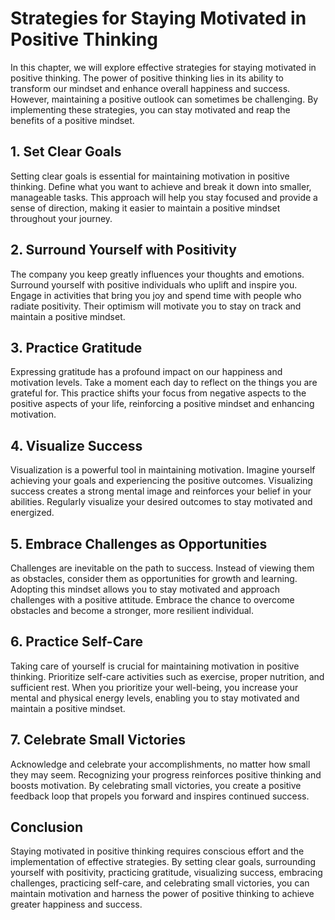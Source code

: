 Strategies for Staying Motivated in Positive Thinking
==============================================================



In this chapter, we will explore effective strategies for staying motivated in positive thinking. The power of positive thinking lies in its ability to transform our mindset and enhance overall happiness and success. However, maintaining a positive outlook can sometimes be challenging. By implementing these strategies, you can stay motivated and reap the benefits of a positive mindset.

1\. Set Clear Goals
------------------

Setting clear goals is essential for maintaining motivation in positive thinking. Define what you want to achieve and break it down into smaller, manageable tasks. This approach will help you stay focused and provide a sense of direction, making it easier to maintain a positive mindset throughout your journey.

2\. Surround Yourself with Positivity
------------------------------------

The company you keep greatly influences your thoughts and emotions. Surround yourself with positive individuals who uplift and inspire you. Engage in activities that bring you joy and spend time with people who radiate positivity. Their optimism will motivate you to stay on track and maintain a positive mindset.

3\. Practice Gratitude
---------------------

Expressing gratitude has a profound impact on our happiness and motivation levels. Take a moment each day to reflect on the things you are grateful for. This practice shifts your focus from negative aspects to the positive aspects of your life, reinforcing a positive mindset and enhancing motivation.

4\. Visualize Success
--------------------

Visualization is a powerful tool in maintaining motivation. Imagine yourself achieving your goals and experiencing the positive outcomes. Visualizing success creates a strong mental image and reinforces your belief in your abilities. Regularly visualize your desired outcomes to stay motivated and energized.

5\. Embrace Challenges as Opportunities
--------------------------------------

Challenges are inevitable on the path to success. Instead of viewing them as obstacles, consider them as opportunities for growth and learning. Adopting this mindset allows you to stay motivated and approach challenges with a positive attitude. Embrace the chance to overcome obstacles and become a stronger, more resilient individual.

6\. Practice Self-Care
---------------------

Taking care of yourself is crucial for maintaining motivation in positive thinking. Prioritize self-care activities such as exercise, proper nutrition, and sufficient rest. When you prioritize your well-being, you increase your mental and physical energy levels, enabling you to stay motivated and maintain a positive mindset.

7\. Celebrate Small Victories
----------------------------

Acknowledge and celebrate your accomplishments, no matter how small they may seem. Recognizing your progress reinforces positive thinking and boosts motivation. By celebrating small victories, you create a positive feedback loop that propels you forward and inspires continued success.

Conclusion
----------

Staying motivated in positive thinking requires conscious effort and the implementation of effective strategies. By setting clear goals, surrounding yourself with positivity, practicing gratitude, visualizing success, embracing challenges, practicing self-care, and celebrating small victories, you can maintain motivation and harness the power of positive thinking to achieve greater happiness and success.
